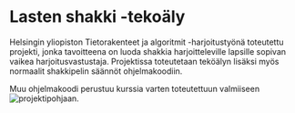 # Lasten shakki -tekoäly

Helsingin yliopiston Tietorakenteet ja algoritmit -harjoitustyönä toteutettu projekti, jonka tavoitteena on luoda shakkia harjoitteleville lapsille sopivan vaikea harjoitusvastustaja. Projektissa toteutetaan teköälyn lisäksi myös normaalit shakkipelin säännöt ohjelmakoodiin.

Muu ohjelmakoodi perustuu kurssia varten toteutettuun valmiiseen ![projektipohjaan](https://github.com/TiraLabra/chess).
